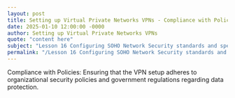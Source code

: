 ```yaml
---
layout: post
title: Setting up Virtual Private Networks VPNs - Compliance with Policies
date: 2025-01-10 12:00:00 -0000
author: Setting up Virtual Private Networks VPNs
quote: "content here"
subject: "Lesson 16 Configuring SOHO Network Security standards and specifications"
permalink: "/Lesson 16 Configuring SOHO Network Security standards and specifications/Setting up Virtual Private Networks VPNs/Setting up Virtual Private Networks VPNs - Compliance with Policies"
---
```


Compliance with Policies: Ensuring that the VPN setup adheres to organizational security policies and government regulations regarding data protection.
